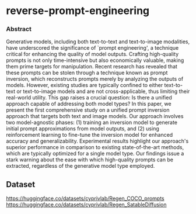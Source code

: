 # reverse-prompt-engineering

### Abstract
Generative models, including both text-to-text and text-to-image modalities, have underscored the significance of `prompt engineering', a technique critical for enhancing the quality of model outputs. Crafting high-quality prompts is not only time-intensive but also economically valuable, making them prime targets for manipulation. Recent research has revealed that these prompts can be stolen through a technique known as prompt inversion, which reconstructs prompts merely by analyzing the outputs of models. However, existing studies are typically confined to either text-to-text or text-to-image models and are not cross-applicable, thus limiting their real-world utility. This gap raises a crucial question: Is there a unified approach capable of addressing both model types? In this paper, we present the first comprehensive study on a unified prompt inversion approach that targets both text and image models. Our approach involves two model-agnostic phases: (1) training an inversion model to generate initial prompt approximations from model outputs, and (2) using reinforcement learning to fine-tune the inversion model for enhanced accuracy and generalizability. Experimental results highlight our approach's superior performance in comparison to existing state-of-the-art methods, which are typically optimized for a single model type. Our findings issue a stark warning about the ease with which high-quality prompts can be extracted, regardless of the generative model type employed. 


## Dataset

https://huggingface.co/datasets/cyprivlab/Regen_COCO_prompts
https://huggingface.co/datasets/cyprivlab/Regen_SatableDiffusion
